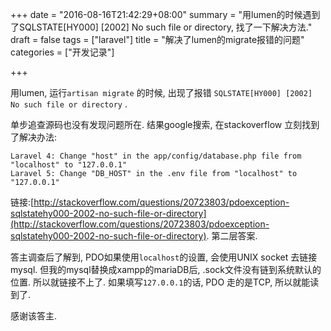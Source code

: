+++
date = "2016-08-16T21:42:29+08:00"
summary = "用lumen的时候遇到了SQLSTATE[HY000] [2002] No such file or directory, 找了一下解决方法."
draft = false
tags = ["laravel"]
title = "解决了lumen的migrate报错的问题"
categories = ["开发记录"]

+++


用lumen, 运行```artisan migrate``` 的时候, 出现了报错 ``` SQLSTATE[HY000] [2002] No such file or directory ``` .

单步追查源码也没有发现问题所在. 结果google搜索, 在stackoverflow 立刻找到了解决办法:

    Laravel 4: Change "host" in the app/config/database.php file from "localhost" to "127.0.0.1"
    Laravel 5: Change "DB_HOST" in the .env file from "localhost" to "127.0.0.1"

链接:[http://stackoverflow.com/questions/20723803/pdoexception-sqlstatehy000-2002-no-such-file-or-directory](http://stackoverflow.com/questions/20723803/pdoexception-sqlstatehy000-2002-no-such-file-or-directory). 第二层答案.

答主调查后了解到, PDO如果使用```localhost```的设置, 会使用UNIX socket 去链接mysql. 但我的mysql替换成xampp的mariaDB后, .sock文件没有链到系统默认的位置. 所以就链接不上了. 如果填写```127.0.0.1```的话, PDO 走的是TCP, 所以就能读到了.

感谢该答主.

